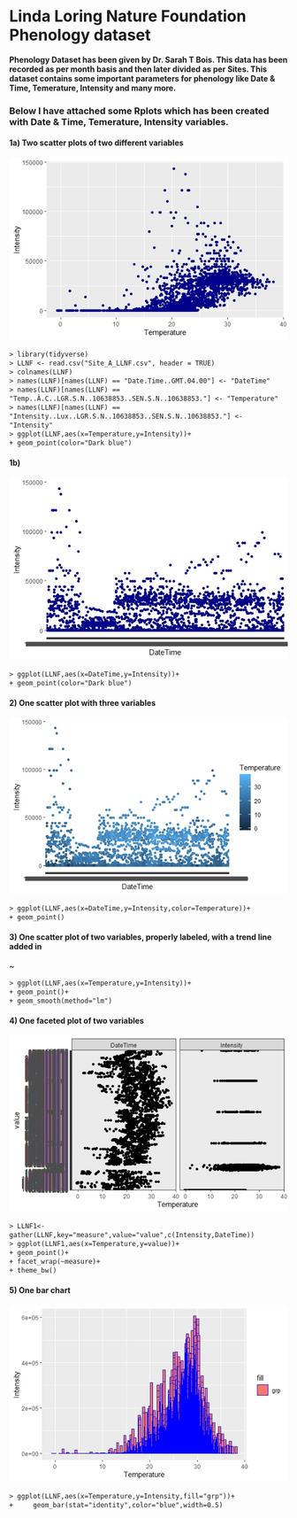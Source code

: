 # Linda Loring Nature Foundation Phenology dataset
                                         
**Phenology Dataset has been given by Dr. Sarah T Bois. This data has been recorded as per month basis and then later divided as per Sites.
This dataset contains some important parameters for phenology like Date & Time, Temerature, Intensity and many more.**

### Below I have attached some Rplots which has been created with Date & Time, Temerature, Intensity variables.

#### 1a) Two scatter plots of two different variables

![](https://github.com/dhwani1403/LLNF_Data/blob/master/Rplot_1a.jpeg)
```
> library(tidyverse)
> LLNF <- read.csv("Site_A_LLNF.csv", header = TRUE)
> colnames(LLNF)
> names(LLNF)[names(LLNF) == "Date.Time..GMT.04.00"] <- "DateTime"
> names(LLNF)[names(LLNF) == "Temp..Â.C..LGR.S.N..10638853..SEN.S.N..10638853."] <- "Temperature"
> names(LLNF)[names(LLNF) == "Intensity..Lux..LGR.S.N..10638853..SEN.S.N..10638853."] <- "Intensity"
> ggplot(LLNF,aes(x=Temperature,y=Intensity))+
+ geom_point(color="Dark blue")
```
#### 1b)

![](https://github.com/dhwani1403/LLNF_Data/blob/master/Rplot_1b.jpeg)
```
> ggplot(LLNF,aes(x=DateTime,y=Intensity))+
+ geom_point(color="Dark blue")
```
#### 2) One scatter plot with three variables

![](https://github.com/dhwani1403/LLNF_Data/blob/master/Rplot_2.jpeg)
```
> ggplot(LLNF,aes(x=DateTime,y=Intensity,color=Temperature))+
+ geom_point()
```
#### 3) One scatter plot of two variables, properly labeled, with a trend line added in

~[](https://github.com/dhwani1403/LLNF_Data/blob/master/Rplot_3.jpeg)
```
> ggplot(LLNF,aes(x=Temperature,y=Intensity))+
+ geom_point()+
+ geom_smooth(method="lm")
```

#### 4) One faceted plot of two variables

![](https://github.com/dhwani1403/LLNF_Data/blob/master/Rplot_4.jpeg)
```
> LLNF1<-gather(LLNF,key="measure",value="value",c(Intensity,DateTime))
> ggplot(LLNF1,aes(x=Temperature,y=value))+
+ geom_point()+
+ facet_wrap(~measure)+
+ theme_bw()
```
#### 5) One bar chart

![](https://github.com/dhwani1403/LLNF_Data/blob/master/Rplot_5.jpeg)
```
> ggplot(LLNF,aes(x=Temperature,y=Intensity,fill="grp"))+
+     geom_bar(stat="identity",color="blue",width=0.5)
```
